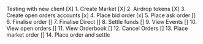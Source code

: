 Testing with new client
[X] 1. Create Market
[X] 2. Airdrop tokens
[X] 3. Create open orders accounts
[x] 4. Place bid order
[x] 5. Place ask order
[] 6. Finalise order
[] 7. Finalise Direct
[] 8. Settle funds
[] 9. View Events
[] 10. View open orders
[] 11. View Orderbook
[] 12. Cancel Orders
[] 13. Place market order
[] 14. Place order and settle 

